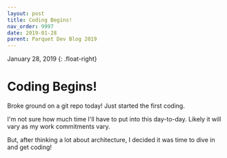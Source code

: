 ```yaml
---
layout: post
title: Coding Begins!
nav_order: 9997
date: 2019-01-28
parent: Parquet Dev Blog 2019
---
```

January 28, 2019
{: .float-right}

# Coding Begins!
Broke ground on a git repo today!  Just started the first coding.

I'm not sure how much time I'll have to put into this day-to-day.  Likely it will vary as my work commitments vary.

But, after thinking a lot about architecture, I decided it was time to dive in and get coding!
